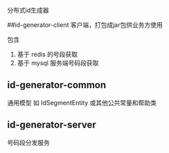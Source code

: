 分布式id生成器 

##id-generator-client
客户端，打包成jar包供业务方使用

包含
1. 基于 redis 的号段获取
2. 基于 mysql 服务端号码段获取

## id-generator-common
通用模型 如 IdSegmentEntity 或其他公共常量和帮助类

## id-generator-server
号码段分发服务    
  